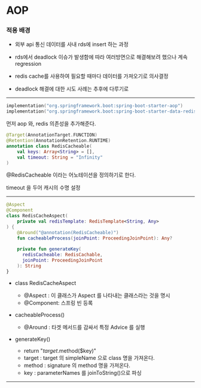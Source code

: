 # AOP


### 적용 배경

- 외부 api 통신 데이터를 사내 rds에 insert 하는 과정

- rds에서 deadlock 이슈가 발생함에 따라 여러방면으로 해결해보려 했으나
  계속 regression
- redis cache를 사용하여 필요할 때마다 데이터를 가져오기로 의사결정
- deadlock 해결에 대한 시도 사례는 추후에 다루기로

---
```kotlin
implementation("org.springframework.boot:spring-boot-starter-aop")
implementation("org.springframework.boot:spring-boot-starter-data-redis")
```
먼저 aop 와, redis 의존성을 추가해준다.


```kotlin
@Target(AnnotationTarget.FUNCTION)
@Retention(AnnotationRetention.RUNTIME)
annotation class RedisCacheable(
    val keys: Array<String> = [],
    val timeout: String = "Infinity"
)
```
@RedisCacheable 이라는 어노테이션을 정의하기로 한다.

timeout 을 두어 캐시의 수명 설정

---

```kotlin
@Aspect
@Component
class RedisCacheAspect(
    private val redisTemplate: RedisTemplate<String, Any>
) {
    @Around("@annotation(RedisCacheable)")
    fun cacheableProcess(joinPoint: ProceedingJoinPoint): Any?
    
    private fun generateKey(
      redisCacheable: RedisCachable,
      joinPoint: ProceedingJoinPoint
    ): String  
}
```
- class RedisCacheAspect
  - @Aspect : 이 클래스가 Aspect 를 나타내는 클래스라는 것을 명시
  - @Component: 스프링 빈 등록
- cacheableProcess()
  - @Around : 타겟 메서드를 감싸서 특정 Advice 를 실행


- generateKey()
  - return "$target.$method($key)"
  - target : target 의 simpleName 으로 class 명을 가져온다.
  - method : signature 의 method 명을 가져온다.
  - key : parameterNames 를 joinToString()으로 파싱
---

